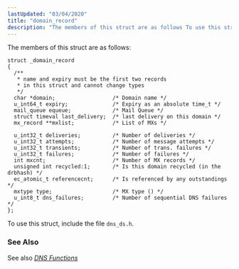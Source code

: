 ```yaml
---
lastUpdated: "03/04/2020"
title: "domain_record"
description: "The members of this struct are as follows To use this struct include the file dns ds h See also Chapter 20 DNS Functions..."
---
```


The members of this struct are as follows:

```
struct _domain_record
{
  /**
   * name and expiry must be the first two records
   * in this struct and cannot change types
   */
  char *domain;                  /* Domain name */
  u_int64_t expiry;              /* Expiry as an absolute time_t */
  mail_queue equeue;             /* Mail Queue */
  struct timeval last_delivery;  /* last delivery on this domain */
  mx_record **mxlist;            /* List of MXs */

  u_int32_t deliveries;          /* Number of deliveries */
  u_int32_t attempts;            /* Number of message attempts */
  u_int32_t transients;          /* Number of trans. failures */
  u_int32_t failures;            /* Number of failures */
  int mxcnt;                     /* Number of MX records */
  unsigned int recycled:1;       /* Is this domain recycled (in the drbhash) */
  ec_atomic_t referencecnt;      /* Is referenced by any outstandings */
  mxtype type;                   /* MX type () */
  u_int8_t dns_failures;         /* Number of sequential DNS failures */
};
```

To use this struct, include the file `dns_ds.h`.

### <a name="idp46565712"></a> See Also

See also [*DNS Functions*](/momentum/3/3-api/dns)